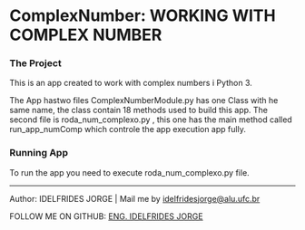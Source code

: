 # ComplexNumber: WORKING WITH COMPLEX NUMBER



### The Project
This is an app created to work with complex numbers i Python 3.


The App hastwo files ComplexNumberModule.py has one Class with he same name, the class contain 18 methods used to build this app. The second file is roda_num_complexo.py , this one has the main method called run_app_numComp which controle the app execution app fully.

### Running App
To run the app you need to execute roda_num_complexo.py file.


-------------

Author: IDELFRIDES JORGE | Mail me by idelfridesjorge@alu.ufc.br 

FOLLOW ME ON GITHUB: [ENG. IDELFRIDES JORGE](https://github.com/idelfrides)
